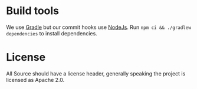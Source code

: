 # Build tools

We use [Gradle](https://docs.gradle.org/current/userguide/command_line_interface.html) but our commit hooks use [NodeJs](https://nodejs.org). Run `npm ci && ./gradlew dependencies` to install dependencies.

# License

All Source should have a license header, generally speaking the project is licensed as Apache 2.0.
